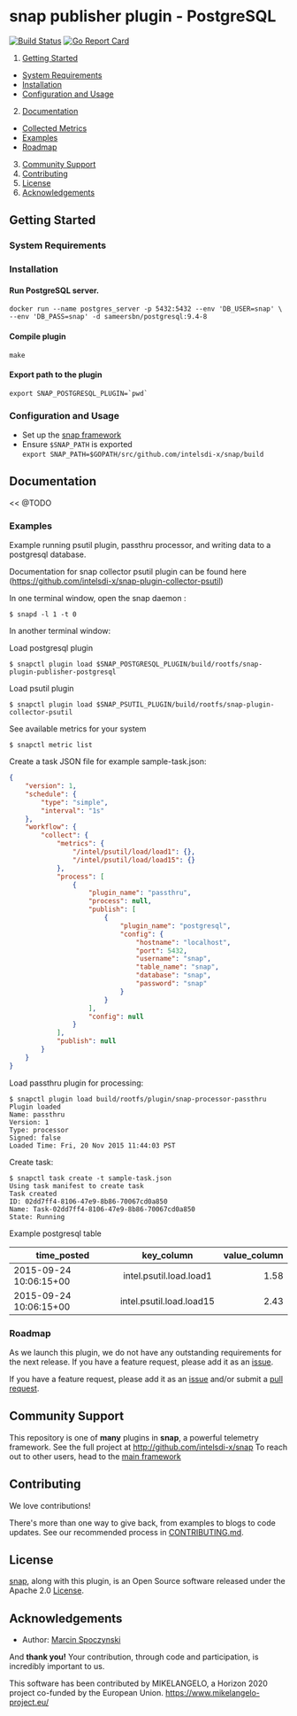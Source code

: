 # snap publisher plugin - PostgreSQL

[![Build Status](https://api.travis-ci.org/intelsdi-x/snap-plugin-publisher-postgresql.svg)](https://travis-ci.org/intelsdi-x/snap-plugin-publisher-postgresql)
[![Go Report Card](http://goreportcard.com/badge/intelsdi-x/snap-plugin-publisher-postgresql)](http://goreportcard.com/report/intelsdi-x/snap-plugin-publisher-postgresql)



1. [Getting Started](#getting-started)
  * [System Requirements](#system-requirements)
  * [Installation](#installation)
  * [Configuration and Usage](configuration-and-usage)
2. [Documentation](#documentation)
  * [Collected Metrics](#collected-metrics)
  * [Examples](#examples)
  * [Roadmap](#roadmap)
3. [Community Support](#community-support)
4. [Contributing](#contributing)
5. [License](#license)
6. [Acknowledgements](#acknowledgements)

## Getting Started

### System Requirements

### Installation

#### Run PostgreSQL server.

```
docker run --name postgres_server -p 5432:5432 --env 'DB_USER=snap' \
--env 'DB_PASS=snap' -d sameersbn/postgresql:9.4-8
```

#### Compile plugin
```
make
```

#### Export path to the plugin
```
export SNAP_POSTGRESQL_PLUGIN=`pwd`
```

### Configuration and Usage
* Set up the [snap framework](https://github.com/intelsdi-x/snap/blob/master/README.md#getting-started)
* Ensure `$SNAP_PATH` is exported  
`export SNAP_PATH=$GOPATH/src/github.com/intelsdi-x/snap/build`

## Documentation

<< @TODO

### Examples

Example running psutil plugin, passthru processor, and writing data to a postgresql database.

Documentation for snap collector psutil plugin can be found here (https://github.com/intelsdi-x/snap-plugin-collector-psutil)

In one terminal window, open the snap daemon :
```
$ snapd -l 1 -t 0
```

In another terminal window:

Load postgresql plugin
```
$ snapctl plugin load $SNAP_POSTGRESQL_PLUGIN/build/rootfs/snap-plugin-publisher-postgresql

```

Load psutil plugin
```
$ snapctl plugin load $SNAP_PSUTIL_PLUGIN/build/rootfs/snap-plugin-collector-psutil
```

See available metrics for your system
```
$ snapctl metric list
```

Create a task JSON file for example sample-task.json:    
```json
{
    "version": 1,
    "schedule": {
        "type": "simple",
        "interval": "1s"
    },
    "workflow": {
        "collect": {
            "metrics": {
                "/intel/psutil/load/load1": {},
                "/intel/psutil/load/load15": {}
            },
            "process": [
                {
                    "plugin_name": "passthru",
                    "process": null,
                    "publish": [
                        {
                            "plugin_name": "postgresql",
                            "config": {
                                "hostname": "localhost",
                                "port": 5432,
                                "username": "snap",
                                "table_name": "snap",
                                "database": "snap",
                                "password": "snap"
                            }
                        }
                    ],
                    "config": null
                }
            ],
            "publish": null
        }
    }
}
```

Load passthru plugin for processing:
```
$ snapctl plugin load build/rootfs/plugin/snap-processor-passthru
Plugin loaded
Name: passthru
Version: 1
Type: processor
Signed: false
Loaded Time: Fri, 20 Nov 2015 11:44:03 PST
```

Create task:
```
$ snapctl task create -t sample-task.json
Using task manifest to create task
Task created
ID: 02dd7ff4-8106-47e9-8b86-70067cd0a850
Name: Task-02dd7ff4-8106-47e9-8b86-70067cd0a850
State: Running
```

Example postgresql table

|     time_posted       |     key_column           | value_column  |
|-----------------------|:------------------------:|--------------:|
|2015-09-24 10:06:15+00 | intel.psutil.load.load1  | 1.58          |
|2015-09-24 10:06:15+00 | intel.psutil.load.load15 | 2.43          |

### Roadmap
As we launch this plugin, we do not have any outstanding requirements for the next release. If you have a feature request, please add it as an [issue](https://github.com/intelsdi-x/snap-plugin-publisher-postgresql/issues).

If you have a feature request, please add it as an [issue](https://github.com/intelsdi-x/snap-plugin-publisher-postgresql/issues/new) and/or submit a [pull request](https://github.com/intelsdi-x/snap-plugin-publisher-postgresql/pulls).

## Community Support
This repository is one of **many** plugins in **snap**, a powerful telemetry framework. See the full project at http://github.com/intelsdi-x/snap To reach out to other users, head to the [main framework](https://github.com/intelsdi-x/snap#community-support)

## Contributing
We love contributions! 

There's more than one way to give back, from examples to blogs to code updates. See our recommended process in [CONTRIBUTING.md](CONTRIBUTING.md).

## License
[snap](http://github.com/intelsdi-x/snap), along with this plugin, is an Open Source software released under the Apache 2.0 [License](LICENSE).

## Acknowledgements

* Author: [Marcin Spoczynski](https://github.com/sandlbn/)

And **thank you!** Your contribution, through code and participation, is incredibly important to us.

This software has been contributed by MIKELANGELO, a Horizon 2020 project co-funded by the European Union. https://www.mikelangelo-project.eu/
